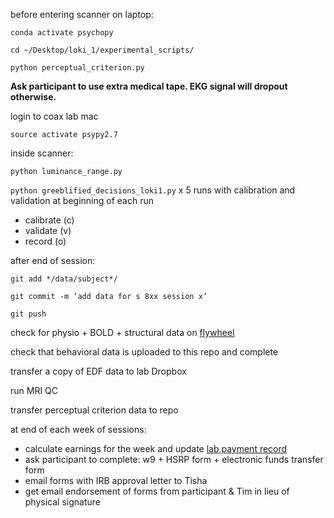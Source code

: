

before entering scanner on laptop: 

`conda activate psychopy`

`cd ~/Desktop/loki_1/experimental_scripts/`

`python perceptual_criterion.py`

**Ask participant to use extra medical tape. EKG signal will dropout otherwise.** 

login to coax lab mac

`source activate psypy2.7`

inside scanner: 

`python luminance_range.py`

`python greeblified_decisions_loki1.py` x 5 runs with calibration and validation at beginning of each run

  * calibrate (c) 
  * validate  (v)
  * record (o) 

after end of session: 

`git add */data/subject*/`

`git commit -m ‘add data for s 8xx session x’ `

`git push`

check for physio + BOLD + structural data on [flywheel](https://bridge-center.flywheel.io/#/login) 

check that behavioral data is uploaded to this repo and complete

transfer a copy of EDF data to lab Dropbox

run MRI QC

transfer perceptual criterion data to repo 

at end of each week of sessions:

* calculate earnings for the week and update [lab payment record](https://docs.google.com/spreadsheets/d/11m9hg-KEXn1QQvynQl8Gkf-oTHfsS2UBmgzRibMJXZU/edit#gid=0)
* ask participant to complete:
w9 + HSRP form + electronic funds transfer form
* email forms with IRB approval letter to Tisha
* get email endorsement of forms from participant & Tim in lieu of physical signature

